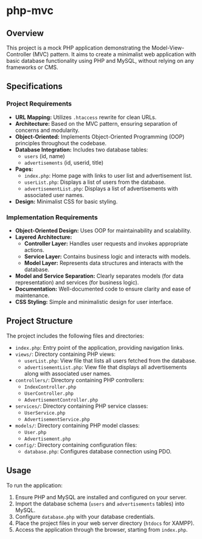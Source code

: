 # php-mvc

## Overview

This project is a mock PHP application demonstrating the Model-View-Controller (MVC) pattern. It aims to create a minimalist web application with basic database functionality using PHP and MySQL, without relying on any frameworks or CMS.

## Specifications

### Project Requirements

- **URL Mapping:** Utilizes `.htaccess` rewrite for clean URLs.
- **Architecture:** Based on the MVC pattern, ensuring separation of concerns and modularity.
- **Object-Oriented:** Implements Object-Oriented Programming (OOP) principles throughout the codebase.
- **Database Integration:** Includes two database tables:
    - `users` (id, name)
    - `advertisements` (id, userid, title)
- **Pages:**
    - `index.php`: Home page with links to user list and advertisement list.
    - `userList.php`: Displays a list of users from the database.
    - `advertisementList.php`: Displays a list of advertisements with associated user names.
- **Design:** Minimalist CSS for basic styling.

### Implementation Requirements

- **Object-Oriented Design:** Uses OOP for maintainability and scalability.
- **Layered Architecture:**
    - **Controller Layer:** Handles user requests and invokes appropriate actions.
    - **Service Layer:** Contains business logic and interacts with models.
    - **Model Layer:** Represents data structures and interacts with the database.
- **Model and Service Separation:** Clearly separates models (for data representation) and services (for business logic).
- **Documentation:** Well-documented code to ensure clarity and ease of maintenance.
- **CSS Styling:** Simple and minimalistic design for user interface.

## Project Structure

The project includes the following files and directories:

- `index.php`: Entry point of the application, providing navigation links.
- `views/`: Directory containing PHP views:
  - `userList.php`: View file that lists all users fetched from the database.
  - `advertisementList.php`: View file that displays all advertisements along with associated user names.
- `controllers/`: Directory containing PHP controllers:
    - `IndexController.php`
    - `UserController.php`
    - `AdvertisementController.php`
- `services/`: Directory containing PHP service classes:
    - `UserService.php`
    - `AdvertisementService.php`
- `models/`: Directory containing PHP model classes:
    - `User.php`
    - `Advertisement.php`
- `config/`: Directory containing configuration files:
    - `database.php`: Configures database connection using PDO.

## Usage

To run the application:

1. Ensure PHP and MySQL are installed and configured on your server.
2. Import the database schema (`users` and `advertisements` tables) into MySQL.
3. Configure `database.php` with your database credentials.
4. Place the project files in your web server directory (`htdocs` for XAMPP).
5. Access the application through the browser, starting from `index.php`.

